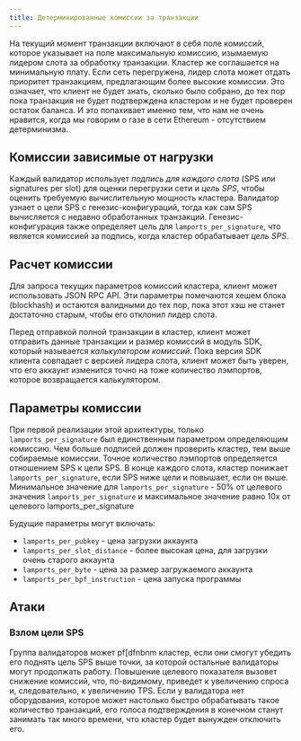 ```yaml
---
title: Детерминированные комиссии за транзакции
---
```


На текущий момент транзакции включают в себя поле комиссий, которое указывает на поле максимальную комиссию, изымаемую лидером слота за обработку транзакции. Кластер же соглашается на минимальную плату. Если сеть перегружена, лидер слота может отдать приоритет транзакциям, предлагающим более высокие комиссии. Это означает, что клиент не будет знать, сколько было собрано, до тех пор пока транзакция не будет подтверждена кластером и не будет проверен остаток баланса. И это попахивает именно тем, что нам не очень нравится, когда мы говорим о газе в сети Ethereum - отсутствием детерминизма.

## Комиссии зависимые от нагрузки

Каждый валидатор использует _подпись для каждого слота_ \(SPS или signatures per slot\) для оценки перегрузки сети и _цель SPS_, чтобы оценить требуемую вычислительную мощность кластера. Валидатор узнает о цели SPS c генезис-конфигураций, тогда как сам SPS вычисляется с недавно обработанных транзакций. Генезис-конфигурация также определяет цель для `lamports_per_signature`, что является комиссией за подпись, когда кластер обрабатывает _цель SPS_.

## Расчет комиссии

Для запроса текущих параметров комиссий кластера, клиент может использовать JSON RPC API. Эти параметры помечаются хешем блока (blockhash) и остаются валидными до тех пор, пока этот хэш не станет достаточно старым, чтобы его отклонил лидер слота.

Перед отправкой полной транзакции в кластер, клиент может отправить данные транзакции и размер комиссий в модуль SDK, который называется _калькулятором комиссий_. Пока версия SDK клиента совпадает с версией лидера слота, клиент может быть уверен, что его аккаунт изменится точно на тоже количество лэмпортов, которое возвращается калькулятором.

## Параметры комиссии

При первой реализации этой архитектуры, только `lamports_per_signature` был единственным параметром определяющим комиссию. Чем больше подписей должен проверить кластер, тем выше собираемые комиссии. Точное количество лэмпортов определяется отношением SPS к цели SPS. В конце каждого слота, кластер понижает `lamports_per_signature`, если SPS ниже цели и повышает, если он выше. Минимальное значение для `lamports_per_signature` - 50% от целевого значения `lamports_per_signature` и максимальное значение равно 10x от целевого lamports_per_signature

Будущие параметры могут включать:

- `lamports_per_pubkey` - цена загрузки аккаунта
- `lamports_per_slot_distance` - более высокая цена, для загрузки очень старого аккаунта
- `lamports_per_byte` - цена за размер загружаемого аккаунта
- `lamports_per_bpf_instruction` - цена запуска программы

## Атаки

### Взлом цели SPS

Группа валидаторов может pf[dfnbnm кластер, если они смогут убедить его поднять цель SPS выше точки, за которой остальные валидаторы могут продолжать работу. Повышение целевого показателя вызовет снижение комиссий, что, по-видимому, приведет к увеличению спроса и, следовательно, к увеличению TPS. Если у валидатора нет оборудования, которое может настолько быстро обрабатывать такое количество транзакций, его голоса подтверждения в конечном станут занимать так много времени, что кластер будет вынужден отключить его.
